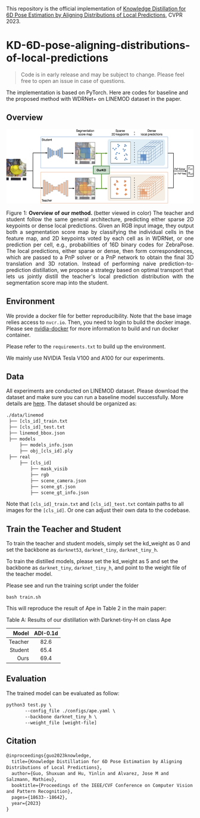 This repository is the official implementation of [Knowledge Distillation for 6D Pose Estimation by Aligning Distributions of Local Predictions](https://openaccess.thecvf.com/content/CVPR2023/papers/Guo_Knowledge_Distillation_for_6D_Pose_Estimation_by_Aligning_Distributions_of_CVPR_2023_paper.pdf), CVPR 2023.

# KD-6D-pose-aligning-distributions-of-local-predictions

> Code is in early release and may be subject to change. Please feel free to open an issue in case of questions.

The implementation is based on PyTorch. Here are codes for baseline and the proposed method with WDRNet+ on LINEMOD dataset in the paper. 

## Overview

<!-- ![Framework](framework.png) -->
<div align="center">
  <img src="framework.png" height="200">
</div>
<p align="justify">
  Figure 1: <b> Overview of our method. </b> (better viewed in color) The teacher and student follow the same general architecture, predicting either sparse 2D keypoints or dense local predictions. Given an RGB input image, they output both a segmentation score map by classifying the individual cells in the feature map, and 2D keypoints voted by each cell as in WDRNet, or one prediction per cell, e.g., probabilities of 16D binary codes for ZebraPose. The local predictions, either sparse or dense, then form correspondences, which are passed to a PnP solver or a PnP network to obtain the final 3D translation and 3D rotation. Instead of performing naive prediction-to-prediction distillation, we propose a strategy based on optimal transport that lets us jointly distill the teacher's local prediction distribution with the segmentation score map into the student.
</p>

## Environment 
We provide a docker file for better reproducibility. Note that the base image relies access to `nvcr.io`. Then, you need to login to build the docker image. Please see [nvidia-docker](https://github.com/NVIDIA/nvidia-docker) for more information to build and run docker container. 

Please refer to the `requirements.txt` to build up the environment.

We mainly use NVIDIA Tesla V100 and A100 for our experiments. 

## Data 
All experiments are conducted on LINEMOD dataset. Please download the dataset and make sure you can run a baseline model successfully. More details are [here](https://bop.felk.cvut.cz/datasets/). The dataset should be organized as:
```
./data/linemod
 ├── [cls_id]_train.txt
 ├── [cls_id]_test.txt
 ├── linemod_bbox.json
 ├── models
     ├── models_info.json
     ├── obj_[cls_id].ply
 ├── real
     ├── [cls_id]
         ├── mask_visib
         ├── rgb
         ├── scene_camera.json  
         ├── scene_gt.json  
         ├── scene_gt_info.json
```

Note that `[cls_id]_train.txt` and `[cls_id]_test.txt` contain paths to all images for the `[cls_id]`. Or one can adjust their own data to the codebase.

## Train the Teacher and Student
To train the teacher and student models, simply set the kd_weight as 0 and set the backbone as `darknet53`, `darknet_tiny`, `darknet_tiny_h`.

To train the distilled models, please set the kd_weight as 5 and set the backbone as `darknet_tiny`, `darknet_tiny_h`, and point to the weight file of the teacher model.

Please see and run the training script under the folder 

```
bash train.sh 
```

This will reproduce the result of Ape in Table 2 in the main paper:

Table A: Results of our distillation with Darknet-tiny-H on class Ape

|           Model 	|     ADI-0.1d	|  
|----------------:	|:------------:	|
|        Teacher 	| 82.6 	      | 
|        Student    | 65.4 	      | 
|        Ours       | 69.4 	      | 



## Evaluation
The trained model can be evaluated as follow:
```
python3 test.py \
       --config_file ./configs/ape.yaml \
       --backbone darknet_tiny_h \
       --weight_file [weight-file]
```

## Citation
```
@inproceedings{guo2023knowledge,
  title={Knowledge Distillation for 6D Pose Estimation by Aligning Distributions of Local Predictions},
  author={Guo, Shuxuan and Hu, Yinlin and Alvarez, Jose M and Salzmann, Mathieu},
  booktitle={Proceedings of the IEEE/CVF Conference on Computer Vision and Pattern Recognition},
  pages={18633--18642},
  year={2023}
}
```

